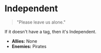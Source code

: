 # Independent

> "Please leave us alone."

If it doesn't have a tag, then it's Independent.

- **Allies:** None
- **Enemies:** Pirates
